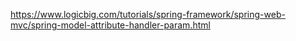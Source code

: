 https://www.logicbig.com/tutorials/spring-framework/spring-web-mvc/spring-model-attribute-handler-param.html